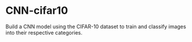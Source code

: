 # CNN-cifar10
Build a CNN model using the CIFAR-10 dataset to train and classify images into their respective categories.
